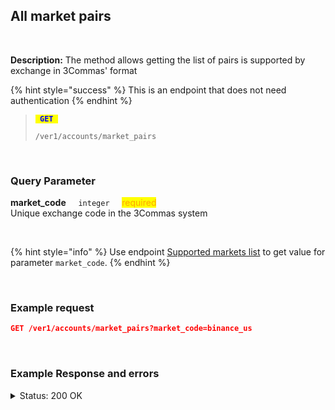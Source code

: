 ## All market pairs<br>
<br>

**Description:** The method allows getting the list of pairs is supported by exchange in 3Commas' format<br>

{% hint style="success" %}
This is an endpoint that does not need authentication
{% endhint %}
<br>

<blockquote>
<code><mark style="color:blue"><strong> GET </strong></mark></code>

<code>/ver1/accounts/market_pairs</code>
</blockquote>
<br>

### Query Parameter<br>
<p>
   <strong>market_code</strong>&nbsp;&nbsp;&nbsp;&nbsp;&nbsp;<code>integer</code>&nbsp;&nbsp;&nbsp;&nbsp;&nbsp;<mark style="color:orange">required</mark><br>
   Unique exchange code in the 3Commas system
</p>
<br>

{% hint style="info" %}
Use endpoint [Supported markets list](/docs/Market%20data/Supported%20markets%20list.md) to get value for parameter <code>market_code</code>.
{% endhint %}

<br>

### Example request<br>

```json
GET /ver1/accounts/market_pairs?market_code=binance_us
```
<br>


### Example Response and errors<br>
<details>
<summary>Status: 200 OK</summary><br>

```json
[
"BTC_ETH",
"BTC_LTC",
"BTC_BNB",
"BTC_NEO",
"ETH_QTUM",
"ETH_EOS",
"ETH_SNT",
"ETH_BNT",
"BTC_GAS",
"ETH_BNB",
"USDT_BTC",
...
]
```
</details>

